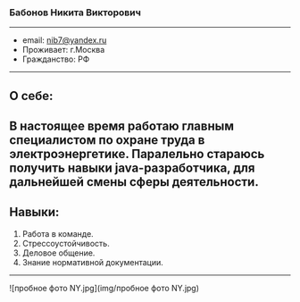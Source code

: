 ### Бабонов Никита Викторович
---
* email: nib7@yandex.ru
* Проживает: г.Москва
* Гражданство: РФ
---
## О себе:
В настоящее время работаю главным специалистом по охране труда в электроэнергетике. Паралельно стараюсь получить навыки java-разработчика, для дальнейшей смены сферы деятельности.
---
## Навыки:
1. Работа в команде.
2. Стрессоустойчивость.
3. Деловое общение.
4. Знание нормативной документации.
---
![пробное фото NY.jpg](img/пробное фото NY.jpg)

